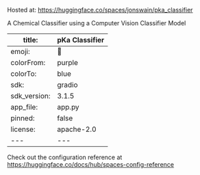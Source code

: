 Hosted at: https://huggingface.co/spaces/jonswain/pka_classifier

A Chemical Classifier using a Computer Vision Classifier Model

title: | pKa Classifier
--- | ---
emoji: | 🧪
colorFrom: | purple
colorTo: | blue
sdk: | gradio
sdk_version: | 3.1.5
app_file: | app.py
pinned: | false
license: | apache-2.0
--- | ---

Check out the configuration reference at https://huggingface.co/docs/hub/spaces-config-reference
